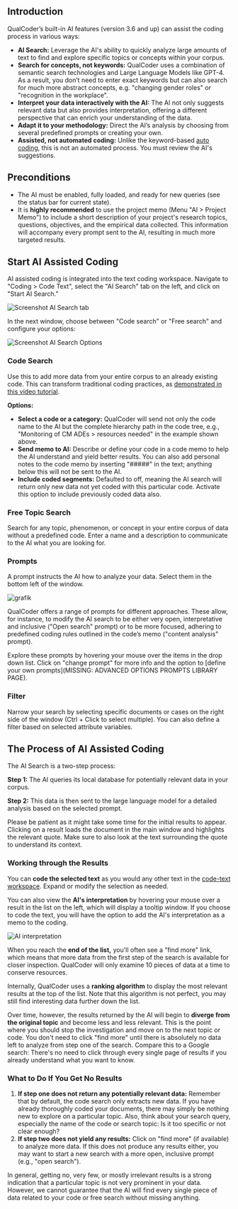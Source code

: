 ## Introduction

QualCoder’s built-in AI features (version 3.6 and up) can assist the coding process in various ways:
- **AI Search:** Leverage the AI's ability to quickly analyze large amounts of text to find and explore specific topics or concepts within your corpus.
- **Search for concepts, not keywords:** QualCoder uses a combination of semantic search technologies and Large Language Models like GPT-4. As a result, you don’t need to enter exact keywords but can also search for much more abstract concepts, e.g. "changing gender roles" or "recognition in the workplace". 
- **Interpret your data interactively with the AI:** The AI not only suggests relevant data but also provides interpretation, offering a different perspective that can enrich your understanding of the data.
- **Adapt it to your methodology:** Direct the AI’s analysis by choosing from several predefined prompts or creating your own.
- **Assisted, not automated coding:** Unlike the keyword-based [auto coding](https://github.com/ccbogel/QualCoder/wiki/07-Coding-Text#auto-code), this is not an automated process. You must review the AI's suggestions.

## Preconditions
- The AI must be enabled, fully loaded, and ready for new queries (see the status bar for current state).
- It is **highly recommended** to use the project memo (Menu "AI > Project Memo") to include a short description of your project's research topics, questions, objectives, and the empirical data collected. This information will accompany every prompt sent to the AI, resulting in much more targeted results.

## Start AI Assisted Coding
AI assisted coding is integrated into the text coding workspace. Navigate to "Coding > Code Text", select the "AI Search" tab on the left, and click on "Start AI Search."

![Screenshot AI Search tab](https://qualcoder.wordpress.com/wp-content/uploads/2024/10/09-start-ai-search.png)

In the next window, choose between "Code search" or "Free search" and configure your options:

![Screenshot AI Search Options](https://qualcoder.wordpress.com/wp-content/uploads/2024/10/10-start-ai-search-window.png) 

### Code Search

Use this to add more data from your entire corpus to an already existing code. This can transform traditional coding practices, as [demonstrated in this video tutorial]( https://www.youtube.com/watch?v=FrQyTOTJhCc).

**Options:**

- **Select a code or a category:** QualCoder will send not only the code name to the AI but the complete hierarchy path in the code tree, e.g., "Monitoring of CM ADEs > resources needed" in the example shown above. 
- **Send memo to AI:** Describe or define your code in a code memo to help the AI understand and yield better results. You can also add personal notes to the code memo by inserting "#####" in the text; anything below this will not be sent to the AI.
- **Include coded segments:** Defaulted to off, meaning the AI search will return only new data not yet coded with this particular code. Activate this option to include previously coded data also.

### Free Topic Search
Search for any topic, phenomenon, or concept in your entire corpus of data without a predefined code. Enter a name and a description to communicate to the AI what you are looking for. 

### Prompts 
A prompt instructs the AI how to analyze your data. Select them in the bottom left of the window. 

![grafik](https://github.com/user-attachments/assets/45715024-e729-45f9-bad0-87db2be17bcd)

QualCoder offers a range of prompts for different approaches. These allow, for instance, to modify the AI search to be either very open, interpretative and inclusive ("Open search" prompt) or to be more focused, adhering to predefined coding rules outlined in the code’s memo ("content analysis" prompt). 

Explore these prompts by hovering your mouse over the items in the drop down list. Click on "change prompt" for more info and the option to [define your own prompts](MISSING: ADVANCED OPTIONS PROMPTS LIBRARY PAGE).

### Filter
Narrow your search by selecting specific documents or cases on the right side of the window (Ctrl + Click to select multiple). You can also define a filter based on selected attribute variables.

## The Process of AI Assisted Coding
The AI Search is a two-step process:

**Step 1:** The AI queries its local database for potentially relevant data in your corpus.

**Step 2:** This data is then sent to the large language model for a detailed analysis based on the selected prompt.

Please be patient as it might take some time for the initial results to appear. Clicking on a result loads the document in the main window and highlights the relevant quote. Make sure to also look at the text surrounding the quote to understand its context. 

### Working through the Results

You can **code the selected text** as you would any other text in the [code-text workspace](https://github.com/ccbogel/QualCoder/wiki/07-Coding-Text). Expand or modify the selection as needed. 

You can also view the **AI's interpretation** by hovering your mouse over a result in the list on the left, which will display a tooltip window. If you choose to code the text, you will have the option to add the AI's interpretation as a memo to the coding.

![AI interpretation](https://github.com/user-attachments/assets/83e4e641-1e9d-4b2c-b80d-6c6e5b7c2e97)

When you reach the **end of the list,** you'll often see a "find more" link, which means that more data from the first step of the search is available for closer inspection. QualCoder will only examine 10 pieces of data at a time to conserve resources. 

Internally, QualCoder uses a **ranking algorithm** to display the most relevant results at the top of the list. Note that this algorithm is not perfect, you may still find interesting data further down the list. 

Over time, however, the results returned by the AI will begin to **diverge from the original topic** and become less and less relevant. This is the point where you should stop the investigation and move on to the next topic or code. You don't need to click "find more" until there is absolutely no data left to analyze from step one of the search. Compare this to a Google search: There's no need to click through every single page of results if you already understand what you want to know.

### What to Do If You Get No Results

1) **If step one does not return any potentially relevant data:** Remember that by default, the code search only extracts new data. If you have already thoroughly coded your documents, there may simply be nothing new to explore on a particular topic. Also, think about your search query, especially the name of the code or search topic: Is it too specific or not clear enough?
2) **If step two does not yield any results:** Click on "find more" (if available) to analyze more data. If this does not produce any results either, you may want to start a new search with a more open, inclusive prompt (e.g., "open search"). 

In general, getting no, very few, or mostly irrelevant results is a strong indication that a particular topic is not very prominent in your data. However, we cannot guarantee that the AI will find every single piece of data related to your code or free search without missing anything.